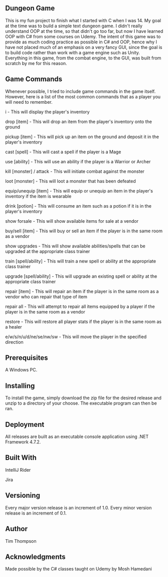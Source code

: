 <h2>Dungeon Game</h2>

<p>This is my fun project to finish what I started with C when I was 14. My goal at the time was to build a simple text dungeon game. I didn't really understand OOP at the time, so that didn't go too far, but now I have learned OOP with C# from some courses on Udemy. The intent of this game was to provide as much coding practice as possible in C# and OOP, hence why I have not placed much of an emphasis on a very fancy GUI, since the goal is to build code rather than work with a game engine such as Unity. Everything in this game, from the combat engine, to the GUI, was built from scratch by me for this reason.</p>

<h2>Game Commands</h2>

<p>Whenever possible, I tried to include game commands in the game itself. However, here is a list of the most common commands that as a player you will need to remember.</p>

<p>i - This will display the player's inventory</p>
<p>drop [item] - This will drop an item from the player's inventory onto the ground</p>
<p>pickup [item] - This will pick up an item on the ground and deposit it in the player's inventory</p>
<p>cast [spell] - This will cast a spell if the player is a Mage</p>
<p>use [ability] - This will use an ability if the player is a Warrior or Archer</p>
<p>kill [monster] / attack <monster> - This will initiate combat against the monster</p>
<p>loot [monster] - This will loot a monster that has been defeated</p>
<p>equip/unequip [item] - This will equip or unequip an item in the player's inventory if the item is wearable</p>
<p>drink [potion] - This will consume an item such as a potion if it is in the player's inventory</p>
<p>show forsale - This will show available items for sale at a vendor</p>
<p>buy/sell [item] - This will buy or sell an item if the player is in the same room as a vendor</p>
<p>show upgrades - This will show available abilities/spells that can be upgraded at the appropriate class trainer</p>
<p>train [spell/ability] - This will train a new spell or ability at the appropriate class trainer</p>
<p>upgrade [spell/ability] - This will upgrade an existing spell or ability at the appropriate class trainer</p>
<p>repair [item] - This will repair an item if the player is in the same room as a vendor who can repair that type of item</p>
<p>repair all - This will attempt to repair all items equipped by a player if the player is in the same room as a vendor</p>
<p>restore - This will restore all player stats if the player is in the same room as a healer</p>
<p>e/w/s/n/u/d/ne/se/nw/sw - This will move the player in the specified direction</p>

<h2>Prerequisites</h2>

<p>A Windows PC.</p>

<h2>Installing</h2>

<p>To install the game, simply download the zip file for the desired release and unzip to a directory of your choose. The executable program can then be ran.</p>

<h2>Deployment</h2>

<p>All releases are built as an executable console application using .NET Framework 4.7.2.</p>

<h2>Built With</h2>

<p>IntelliJ Rider</p>
<p>Jira</p>

<h2>Versioning</h2>

<p>Every major version release is an increment of 1.0. Every minor version release is an increment of 0.1.</p>

<h2>Author</h2>

<p>Tim Thompson</p>

<h2>Acknowledgments</h2>

<p>Made possible by the C# classes taught on Udemy by Mosh Hamedani</p>

